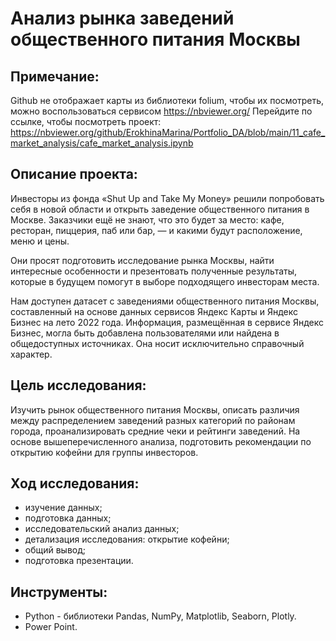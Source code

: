 # Анализ рынка заведений общественного питания Москвы

## Примечание:

Github не отображает карты из библиотеки folium, чтобы их посмотреть, можно воспользоваться сервисом https://nbviewer.org/ Перейдите по ссылке, чтобы посмотреть проект: https://nbviewer.org/github/ErokhinaMarina/Portfolio_DA/blob/main/11_cafe_market_analysis/cafe_market_analysis.ipynb

## Описание проекта:
Инвесторы из фонда «Shut Up and Take My Money» решили попробовать себя в новой области и открыть заведение общественного питания в Москве. Заказчики ещё не знают, что это будет за место: кафе, ресторан, пиццерия, паб или бар, — и какими будут расположение, меню и цены.

Они просят подготовить исследование рынка Москвы, найти интересные особенности и презентовать полученные результаты, которые в будущем помогут в выборе подходящего инвесторам места.

Нам доступен датасет с заведениями общественного питания Москвы, составленный на основе данных сервисов Яндекс Карты и Яндекс Бизнес на лето 2022 года. Информация, размещённая в сервисе Яндекс Бизнес, могла быть добавлена пользователями или найдена в общедоступных источниках. Она носит исключительно справочный характер.

## Цель исследования:
Изучить рынок общественного питания Москвы, описать различия между распределением заведений разных категорий по районам города, проанализировать средние чеки и рейтинги заведений. На основе вышеперечисленного анализа, подготовить рекомендации по открытию кофейни для группы инвесторов.

## Ход исследования:
- изучение данных;
- подготовка данных;
- исследовательский анализ данных;
- детализация исследования: открытие кофейни;
- общий вывод;
- подготовка презентации.

## Инструменты:
- Python - библиотеки Pandas, NumPy, Matplotlib, Seaborn, Plotly.
- Power Point.
